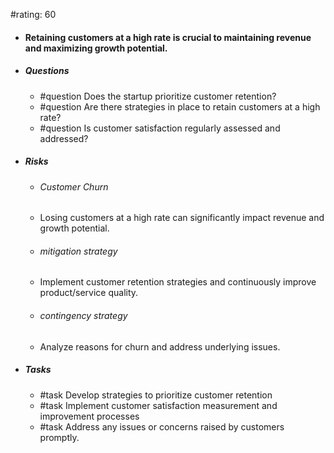 #rating: 60
- #### Retaining customers at a high rate is crucial to maintaining revenue and maximizing growth potential.
- ##### Questions
  - #question Does the startup prioritize customer retention?
  - #question Are there strategies in place to retain customers at a high rate?
  - #question Is customer satisfaction regularly assessed and addressed?
- ##### Risks

  - ###### Customer Churn
  - Losing customers at a high rate can significantly impact revenue and growth potential.
  - ###### mitigation strategy
  - Implement customer retention strategies and continuously improve product/service quality.
  - ###### contingency strategy
  - Analyze reasons for churn and address underlying issues.
- ##### Tasks
  - #task Develop strategies to prioritize customer retention
  - #task  Implement customer satisfaction measurement and improvement processes
  - #task  Address any issues or concerns raised by customers promptly.


